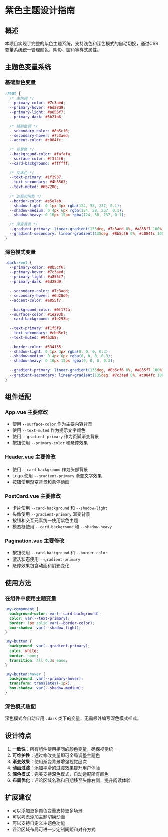 # 紫色主题设计指南

## 概述
本项目实现了完整的紫色主题系统，支持浅色和深色模式的自动切换，通过CSS变量系统统一管理颜色、阴影、圆角等样式属性。

## 主题色变量系统

### 基础颜色变量
```css
:root {
  /* 主色调 */
  --primary-color: #7c3aed;
  --primary-hover: #6d28d9;
  --primary-light: #a855f7;
  --primary-dark: #5b21b6;
  
  /* 辅助色调 */
  --secondary-color: #8b5cf6;
  --secondary-hover: #7c3aed;
  --accent-color: #c084fc;
  
  /* 背景色 */
  --background-color: #fafafa;
  --surface-color: #f3f4f6;
  --card-background: #ffffff;
  
  /* 文本色 */
  --text-primary: #1f2937;
  --text-secondary: #4b5563;
  --text-muted: #6b7280;
  
  /* 边框和阴影 */
  --border-color: #e5e7eb;
  --shadow-light: 0 1px 3px rgba(124, 58, 237, 0.1);
  --shadow-medium: 0 4px 6px rgba(124, 58, 237, 0.1);
  --shadow-heavy: 0 10px 15px rgba(124, 58, 237, 0.1);
  
  /* 渐变背景 */
  --gradient-primary: linear-gradient(135deg, #7c3aed 0%, #a855f7 100%);
  --gradient-secondary: linear-gradient(135deg, #8b5cf6 0%, #c084fc 100%);
}
```

### 深色模式变量
```css
.dark:root {
  --primary-color: #8b5cf6;
  --primary-hover: #7c3aed;
  --primary-light: #a855f7;
  --primary-dark: #6d28d9;
  
  --secondary-color: #7c3aed;
  --secondary-hover: #6d28d9;
  --accent-color: #a855f7;
  
  --background-color: #0f172a;
  --surface-color: #1e293b;
  --card-background: #1e293b;
  
  --text-primary: #f1f5f9;
  --text-secondary: #cbd5e1;
  --text-muted: #94a3b8;
  
  --border-color: #334155;
  --shadow-light: 0 1px 3px rgba(0, 0, 0, 0.3);
  --shadow-medium: 0 4px 6px rgba(0, 0, 0, 0.3);
  --shadow-heavy: 0 10px 15px rgba(0, 0, 0, 0.3);
  
  --gradient-primary: linear-gradient(135deg, #8b5cf6 0%, #a855f7 100%);
  --gradient-secondary: linear-gradient(135deg, #7c3aed 0%, #c084fc 100%);
}
```

## 组件适配

### App.vue 主要修改
- 使用 `--surface-color` 作为主要内容背景
- 使用 `--text-muted` 作为提示文字颜色
- 使用 `--gradient-primary` 作为页脚渐变背景
- 按钮使用 `--primary-color` 和悬停效果

### Header.vue 主要修改
- 使用 `--card-background` 作为头部背景
- Logo 使用 `--gradient-primary` 渐变文字效果
- 按钮使用渐变背景和悬停动画

### PostCard.vue 主要修改
- 卡片使用 `--card-background` 和 `--shadow-light`
- 头像使用 `--gradient-primary` 渐变背景
- 按钮和交互元素统一使用紫色主题
- 模态框使用 `--card-background` 和 `--shadow-heavy`

### Pagination.vue 主要修改
- 按钮使用 `--card-background` 和 `--border-color`
- 激活状态使用 `--gradient-primary`
- 悬停效果包含动画和阴影变化

## 使用方法

### 在组件中使用主题变量
```css
.my-component {
  background-color: var(--card-background);
  color: var(--text-primary);
  border: 1px solid var(--border-color);
  box-shadow: var(--shadow-light);
}

.my-button {
  background: var(--gradient-primary);
  color: white;
  border: none;
  transition: all 0.3s ease;
}

.my-button:hover {
  background: var(--primary-hover);
  transform: translateY(-1px);
  box-shadow: var(--shadow-medium);
}
```

### 深色模式适配
深色模式会自动应用 `.dark` 类下的变量，无需额外编写深色模式样式。

## 设计特点

1. **一致性**：所有组件使用相同的颜色变量，确保视觉统一
2. **可维护性**：通过修改变量即可全局调整主题色
3. **渐变效果**：使用渐变背景增强视觉层次
4. **动画过渡**：添加平滑的过渡效果提升用户体验
5. **深色模式**：完美支持深色模式，自动适配所有颜色
6. **布局优化**：评论区域名称和日期移至头像右侧，提升阅读体验

## 扩展建议

- 可以添加更多颜色变量支持更多场景
- 可以考虑添加主题切换动画
- 可以支持自定义主题色功能
- 评论区域布局可进一步定制间距和对齐方式